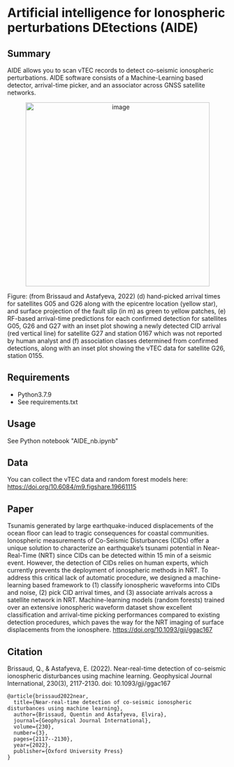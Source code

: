 # Artificial intelligence for Ionospheric perturbations DEtections (AIDE)

## Summary
AIDE allows you to scan vTEC records to detect co-seismic ionospheric perturbations. AIDE software consists of a Machine-Learning based detector, arrival-time picker, and an associator across GNSS satellite networks. 
<p align="center">
<img width="421" alt="image" src="https://user-images.githubusercontent.com/6717390/230471273-a553ba77-6860-4752-8100-3eb6956b4a40.png" />
</p>
Figure: (from Brissaud and Astafyeva, 2022) (d) hand-picked arrival times for satellites G05 and G26 along with the epicentre location
(yellow star), and surface projection of the fault slip (in m) as green to yellow patches, (e) RF-based arrival-time predictions for each confirmed detection
for satellites G05, G26 and G27 with an inset plot showing a newly detected CID arrival (red vertical line) for satellite G27 and station 0167 which was not
reported by human analyst and (f) association classes determined from confirmed detections, along with an inset plot showing the vTEC data for satellite G26,
station 0155.

## Requirements
- Python3.7.9
- See requirements.txt

## Usage
See Python notebook "AIDE_nb.ipynb"

## Data
You can collect the vTEC data and random forest models here: https://doi.org/10.6084/m9.figshare.19661115

## Paper
Tsunamis generated by large earthquake-induced displacements of the ocean floor can lead to tragic consequences for coastal communities. Ionospheric measurements of Co-Seismic Disturbances (CIDs) offer a unique solution to characterize an earthquake’s tsunami potential in Near-Real-Time (NRT) since CIDs can be detected within 15 min of a seismic event. However, the detection of CIDs relies on human experts, which currently prevents the deployment of ionospheric methods in NRT. To address this critical lack of automatic procedure, we designed a machine-learning based framework to (1) classify ionospheric waveforms into CIDs and noise, (2) pick CID arrival times, and (3) associate arrivals across a satellite network in NRT. Machine-learning models (random forests) trained over an extensive ionospheric waveform dataset show excellent classification and arrival-time picking performances compared to existing detection procedures, which paves the way for the NRT imaging of surface displacements from the ionosphere.
https://doi.org/10.1093/gji/ggac167

## Citation
Brissaud, Q., & Astafyeva, E. (2022). Near-real-time detection of co-seismic ionospheric disturbances using machine learning. Geophysical Journal International, 230(3), 2117-2130. doi: 10.1093/gji/ggac167
```
@article{brissaud2022near,
  title={Near-real-time detection of co-seismic ionospheric disturbances using machine learning},
  author={Brissaud, Quentin and Astafyeva, Elvira},
  journal={Geophysical Journal International},
  volume={230},
  number={3},
  pages={2117--2130},
  year={2022},
  publisher={Oxford University Press}
}
```
